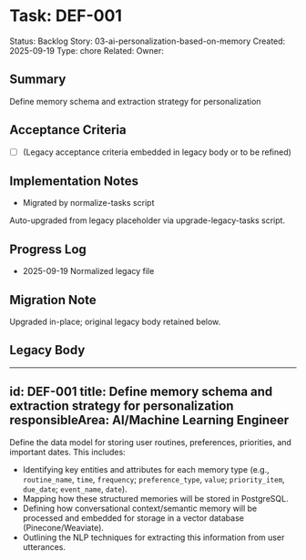 # Task: DEF-001
Status: Backlog
Story: 03-ai-personalization-based-on-memory
Created: 2025-09-19
Type: chore
Related:
Owner:

## Summary
Define memory schema and extraction strategy for personalization

## Acceptance Criteria
- [ ] (Legacy acceptance criteria embedded in legacy body or to be refined)

## Implementation Notes
- Migrated by normalize-tasks script

Auto-upgraded from legacy placeholder via upgrade-legacy-tasks script.

## Progress Log
- 2025-09-19 Normalized legacy file

## Migration Note
Upgraded in-place; original legacy body retained below.

## Legacy Body
---
id: DEF-001
title: Define memory schema and extraction strategy for personalization
responsibleArea: AI/Machine Learning Engineer
---
Define the data model for storing user routines, preferences, priorities, and important dates. This includes:
- Identifying key entities and attributes for each memory type (e.g., `routine_name`, `time`, `frequency`; `preference_type`, `value`; `priority_item`, `due_date`; `event_name`, `date`).
- Mapping how these structured memories will be stored in PostgreSQL.
- Defining how conversational context/semantic memory will be processed and embedded for storage in a vector database (Pinecone/Weaviate).
- Outlining the NLP techniques for extracting this information from user utterances.